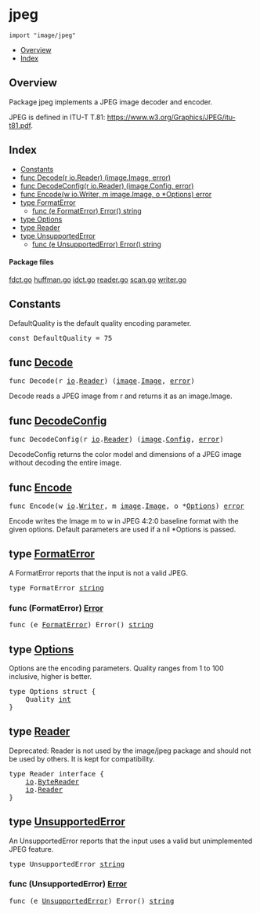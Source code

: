 

# jpeg
`import "image/jpeg"`

* [Overview](#pkg-overview)
* [Index](#pkg-index)

## <a id="pkg-overview">Overview</a>
Package jpeg implements a JPEG image decoder and encoder.

JPEG is defined in ITU-T T.81: <a href="https://www.w3.org/Graphics/JPEG/itu-t81.pdf">https://www.w3.org/Graphics/JPEG/itu-t81.pdf</a>.




## <a id="pkg-index">Index</a>
* [Constants](#pkg-constants)
* [func Decode(r io.Reader) (image.Image, error)](#Decode)
* [func DecodeConfig(r io.Reader) (image.Config, error)](#DecodeConfig)
* [func Encode(w io.Writer, m image.Image, o *Options) error](#Encode)
* [type FormatError](#FormatError)
  * [func (e FormatError) Error() string](#FormatError.Error)
* [type Options](#Options)
* [type Reader](#Reader)
* [type UnsupportedError](#UnsupportedError)
  * [func (e UnsupportedError) Error() string](#UnsupportedError.Error)




#### <a id="pkg-files">Package files</a>
[fdct.go](https://golang.org/src/image/jpeg/fdct.go) [huffman.go](https://golang.org/src/image/jpeg/huffman.go) [idct.go](https://golang.org/src/image/jpeg/idct.go) [reader.go](https://golang.org/src/image/jpeg/reader.go) [scan.go](https://golang.org/src/image/jpeg/scan.go) [writer.go](https://golang.org/src/image/jpeg/writer.go) 


## <a id="pkg-constants">Constants</a>
DefaultQuality is the default quality encoding parameter.


<pre>const <span id="DefaultQuality">DefaultQuality</span> = 75</pre>



## <a id="Decode">func</a> [Decode](https://golang.org/src/image/jpeg/reader.go?s=22312:22357#L767)
<pre>func Decode(r <a href="/pkg/io/">io</a>.<a href="/pkg/io/#Reader">Reader</a>) (<a href="/pkg/image/">image</a>.<a href="/pkg/image/#Image">Image</a>, <a href="/pkg/builtin/#error">error</a>)</pre>
Decode reads a JPEG image from r and returns it as an image.Image.



## <a id="DecodeConfig">func</a> [DecodeConfig](https://golang.org/src/image/jpeg/reader.go?s=22514:22566#L774)
<pre>func DecodeConfig(r <a href="/pkg/io/">io</a>.<a href="/pkg/io/#Reader">Reader</a>) (<a href="/pkg/image/">image</a>.<a href="/pkg/image/#Config">Config</a>, <a href="/pkg/builtin/#error">error</a>)</pre>
DecodeConfig returns the color model and dimensions of a JPEG image without
decoding the entire image.



## <a id="Encode">func</a> [Encode](https://golang.org/src/image/jpeg/writer.go?s=16086:16143#L565)
<pre>func Encode(w <a href="/pkg/io/">io</a>.<a href="/pkg/io/#Writer">Writer</a>, m <a href="/pkg/image/">image</a>.<a href="/pkg/image/#Image">Image</a>, o *<a href="#Options">Options</a>) <a href="/pkg/builtin/#error">error</a></pre>
Encode writes the Image m to w in JPEG 4:2:0 baseline format with the given
options. Default parameters are used if a nil *Options is passed.





## <a id="FormatError">type</a> [FormatError](https://golang.org/src/image/jpeg/reader.go?s=583:606#L11)
A FormatError reports that the input is not a valid JPEG.


<pre>type FormatError <a href="/pkg/builtin/#string">string</a></pre>











### <a id="FormatError.Error">func</a> (FormatError) [Error](https://golang.org/src/image/jpeg/reader.go?s=608:643#L13)
<pre>func (e <a href="#FormatError">FormatError</a>) Error() <a href="/pkg/builtin/#string">string</a></pre>



## <a id="Options">type</a> [Options](https://golang.org/src/image/jpeg/writer.go?s=15900:15936#L559)
Options are the encoding parameters.
Quality ranges from 1 to 100 inclusive, higher is better.


<pre>type Options struct {
<span id="Options.Quality"></span>    Quality <a href="/pkg/builtin/#int">int</a>
}
</pre>











## <a id="Reader">type</a> [Reader](https://golang.org/src/image/jpeg/reader.go?s=2944:2995#L84)
Deprecated: Reader is not used by the image/jpeg package and should
not be used by others. It is kept for compatibility.


<pre>type Reader interface {
    <a href="/pkg/io/">io</a>.<a href="/pkg/io/#ByteReader">ByteReader</a>
    <a href="/pkg/io/">io</a>.<a href="/pkg/io/#Reader">Reader</a>
}</pre>











## <a id="UnsupportedError">type</a> [UnsupportedError](https://golang.org/src/image/jpeg/reader.go?s=783:811#L16)
An UnsupportedError reports that the input uses a valid but unimplemented JPEG feature.


<pre>type UnsupportedError <a href="/pkg/builtin/#string">string</a></pre>











### <a id="UnsupportedError.Error">func</a> (UnsupportedError) [Error](https://golang.org/src/image/jpeg/reader.go?s=813:853#L18)
<pre>func (e <a href="#UnsupportedError">UnsupportedError</a>) Error() <a href="/pkg/builtin/#string">string</a></pre>






